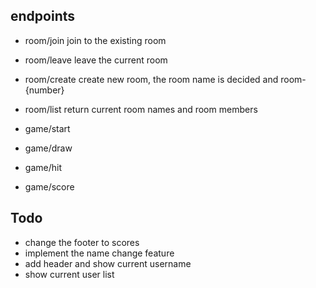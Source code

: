 
## endpoints
* room/join
join to the existing room

* room/leave
leave the current room

* room/create
create new room, the room name is decided and room-{number}

* room/list
return current room names and room members

* game/start
* game/draw
* game/hit
* game/score


## Todo
* change the footer to scores
* implement the name change feature
* add header and show current username
* show current user list

